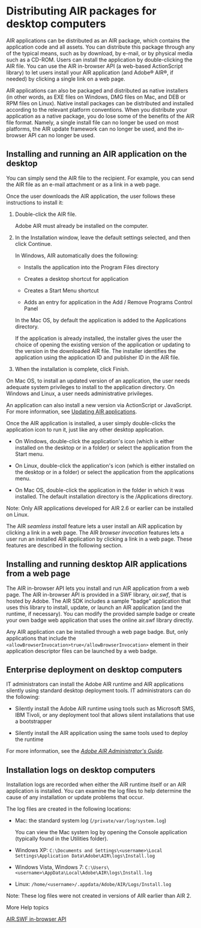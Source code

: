 # Distributing AIR packages for desktop computers

AIR applications can be distributed as an AIR package, which contains the
application code and all assets. You can distribute this package through any of
the typical means, such as by download, by e-mail, or by physical media such as
a CD-ROM. Users can install the application by double-clicking the AIR file. You
can use the AIR in-browser API (a web-based ActionScript library) to let users
install your AIR application (and Adobe® AIR®, if needed) by clicking a single
link on a web page.

AIR applications can also be packaged and distributed as native installers (in
other words, as EXE files on Windows, DMG files on Mac, and DEB or RPM files on
Linux). Native install packages can be distributed and installed according to
the relevant platform conventions. When you distribute your application as a
native package, you do lose some of the benefits of the AIR file format. Namely,
a single install file can no longer be used on most platforms, the AIR update
framework can no longer be used, and the in-browser API can no longer be used.

## Installing and running an AIR application on the desktop

You can simply send the AIR file to the recipient. For example, you can send the
AIR file as an e-mail attachment or as a link in a web page.

Once the user downloads the AIR application, the user follows these instructions
to install it:

1.  Double-click the AIR file.

    Adobe AIR must already be installed on the computer.

2.  In the Installation window, leave the default settings selected, and then
    click Continue.

    In Windows, AIR automatically does the following:

    - Installs the application into the Program Files directory

    - Creates a desktop shortcut for application

    - Creates a Start Menu shortcut

    - Adds an entry for application in the Add / Remove Programs Control Panel

    In the Mac OS, by default the application is added to the Applications
    directory.

    If the application is already installed, the installer gives the user the
    choice of opening the existing version of the application or updating to the
    version in the downloaded AIR file. The installer identifies the application
    using the application ID and publisher ID in the AIR file.

3.  When the installation is complete, click Finish.

On Mac OS, to install an updated version of an application, the user needs
adequate system privileges to install to the application directory. On Windows
and Linux, a user needs administrative privileges.

An application can also install a new version via ActionScript or JavaScript.
For more information, see
[Updating AIR applications](WS5b3ccc516d4fbf351e63e3d118666ade46-7ff2.html).

Once the AIR application is installed, a user simply double-clicks the
application icon to run it, just like any other desktop application.

- On Windows, double-click the application's icon (which is either installed on
  the desktop or in a folder) or select the application from the Start menu.

- On Linux, double-click the application's icon (which is either installed on
  the desktop or in a folder) or select the application from the applications
  menu.

- On Mac OS, double-click the application in the folder in which it was
  installed. The default installation directory is the /Applications directory.

Note: Only AIR applications developed for AIR 2.6 or earlier can be installed on
Linux.

The AIR _seamless install_ feature lets a user install an AIR application by
clicking a link in a web page. The AIR _browser invocation_ features lets a user
run an installed AIR application by clicking a link in a web page. These
features are described in the following section.

## Installing and running desktop AIR applications from a web page

The AIR in-browser API lets you install and run AIR application from a web page.
The AIR in-browser API is provided in a SWF library, _air.swf_, that is hosted
by Adobe. The AIR SDK includes a sample "badge" application that uses this
library to install, update, or launch an AIR application (and the runtime, if
necessary). You can modify the provided sample badge or create your own badge
web application that uses the online air.swf library directly.

Any AIR application can be installed through a web page badge. But, only
applications that include the
`<allowBrowserInvocation>true</allowBrowserInvocation>` element in their
application descriptor files can be launched by a web badge.

## Enterprise deployment on desktop computers

IT administrators can install the Adobe AIR runtime and AIR applications
silently using standard desktop deployment tools. IT administrators can do the
following:

- Silently install the Adobe AIR runtime using tools such as Microsoft SMS, IBM
  Tivoli, or any deployment tool that allows silent installations that use a
  bootstrapper

- Silently install the AIR application using the same tools used to deploy the
  runtime

For more information, see the
_[Adobe AIR Administrator's Guide](https://web.archive.org/web/20150311152212/http://help.adobe.com/en_US/air/admin/index.html)._

## Installation logs on desktop computers

Installation logs are recorded when either the AIR runtime itself or an AIR
application is installed. You can examine the log files to help determine the
cause of any installation or update problems that occur.

The log files are created in the following locations:

- Mac: the standard system log (`/private/var/log/system.log`)

  You can view the Mac system log by opening the Console application (typically
  found in the Utilities folder).

- Windows XP:
  `C:\Documents and Settings\<username>\Local Settings\Application Data\Adobe\AIR\logs\Install.log`

- Windows Vista, Windows 7:
  `C:\Users\<username>\AppData\Local\Adobe\AIR\logs\Install.log`

- Linux: `/home/<username>/.appdata/Adobe/AIR/Logs/Install.log`

Note: These log files were not created in versions of AIR earlier than AIR 2.

More Help topics

[AIR.SWF in-browser API](WSfffb011ac560372f-1c6efe05128cca667e7-8000.html)
